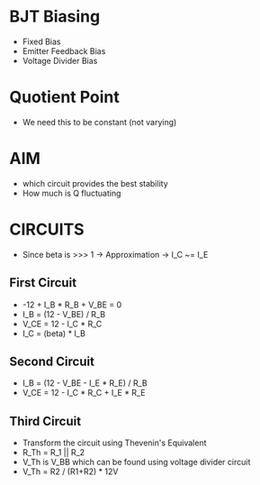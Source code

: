 # BJT Biasing
- Fixed Bias
- Emitter Feedback Bias
- Voltage Divider Bias

# Quotient Point
- We need this to be constant (not varying)

# AIM
- which circuit provides the best stability
- How much is Q fluctuating

# CIRCUITS
- Since beta is >>> 1 -> Approximation -> I_C ~= I_E

## First Circuit
- -12 + I_B * R_B + V_BE = 0
- I_B = (12 - V_BE) / R_B
- V_CE = 12 - I_C * R_C
- I_C = (beta) * I_B

## Second Circuit
- I_B = (12 - V_BE - I_E * R_E) / R_B
- V_CE = 12 - I_C * R_C + I_E * R_E

## Third Circuit
- Transform the circuit using Thevenin's Equivalent
- R_Th = R_1 || R_2
- V_Th is V_BB which can be found using voltage divider circuit
- V_Th = R2 / (R1+R2) * 12V
